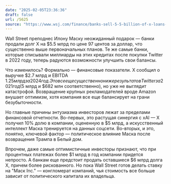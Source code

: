 ```yaml
---
date: "2025-02-05T23:36:36"
draft: false
url: /5625
source: "https://www.wsj.com/finance/banks-sell-5-5-billion-of-x-loans-after-investor-interest-surges-4b84f89c?st=gutaJz&reflink=article_copyURL_share"
---
```


Wall Street преподнес Илону Маску неожиданный подарок — банки продали долг X на $5.5 млрд по цене 97 центов за доллар, что существенно выше первоначальных планов. Те же самые банки, которые списывали миллиарды на этих кредитах после покупки Twitter в 2022 году, теперь радуются возможности улучшить свои балансы.

Что изменилось? Формально — финансовые показатели. X сообщил о выручке $2.7 млрд и EBITDA $1.25 млрд за 2024 год. Это все еще существенно ниже результатов Twitter за 2021 год ($5 млрд и $682 млн соответственно), но уже не выглядит катастрофой. Возвращение крупных рекламодателей вроде Amazon внушает оптимизм, хотя компания все еще балансирует на грани безубыточности.

Но главные причины энтузиазма инвесторов лежат за пределами финансовой отчетности. Во-первых, это растущая синергия с xAI — X получил 10% долю в компании, оцененную в $5 млрд, а искусственный интеллект Маска тренируется на данных соцсети. Во-вторых, и это, понятно, ключевой фактор — политическое влияние Маска после возвращения Трампа в Белый дом.

Впрочем, даже самые оптимистичные инвесторы признают, что при процентных платежах более $1 млрд в год компании придется непросто. А банкам еще предстоит продать оставшиеся $6 млрд долга X, причем более рискованного. Но пока Wall Street готов делать ставку на "Маск Inc." — конгломерат компаний, чья стоимость все больше зависит от политического капитала их владельца.